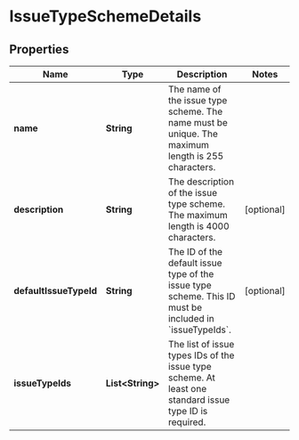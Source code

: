 # IssueTypeSchemeDetails

## Properties
Name | Type | Description | Notes
------------ | ------------- | ------------- | -------------
**name** | **String** | The name of the issue type scheme. The name must be unique. The maximum length is 255 characters. | 
**description** | **String** | The description of the issue type scheme. The maximum length is 4000 characters. |  [optional]
**defaultIssueTypeId** | **String** | The ID of the default issue type of the issue type scheme. This ID must be included in &#x60;issueTypeIds&#x60;. |  [optional]
**issueTypeIds** | **List&lt;String&gt;** | The list of issue types IDs of the issue type scheme. At least one standard issue type ID is required. | 
